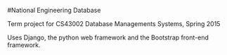 #National Engineering Database

Term project for CS43002 Database Managements Systems, Spring 2015

Uses Django, the python web framework and the Bootstrap front-end framework.

